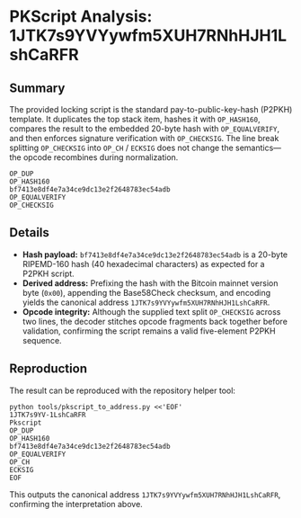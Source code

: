 # PKScript Analysis: 1JTK7s9YVYywfm5XUH7RNhHJH1LshCaRFR

## Summary
The provided locking script is the standard pay-to-public-key-hash (P2PKH) template. It duplicates the top stack item, hashes it with `OP_HASH160`, compares the result to the embedded 20-byte hash with `OP_EQUALVERIFY`, and then enforces signature verification with `OP_CHECKSIG`. The line break splitting `OP_CHECKSIG` into `OP_CH` / `ECKSIG` does not change the semantics—the opcode recombines during normalization.

```
OP_DUP
OP_HASH160
bf7413e8df4e7a34ce9dc13e2f2648783ec54adb
OP_EQUALVERIFY
OP_CHECKSIG
```

## Details
- **Hash payload:** `bf7413e8df4e7a34ce9dc13e2f2648783ec54adb` is a 20-byte RIPEMD-160 hash (40 hexadecimal characters) as expected for a P2PKH script.
- **Derived address:** Prefixing the hash with the Bitcoin mainnet version byte (`0x00`), appending the Base58Check checksum, and encoding yields the canonical address `1JTK7s9YVYywfm5XUH7RNhHJH1LshCaRFR`.
- **Opcode integrity:** Although the supplied text split `OP_CHECKSIG` across two lines, the decoder stitches opcode fragments back together before validation, confirming the script remains a valid five-element P2PKH sequence.

## Reproduction
The result can be reproduced with the repository helper tool:

```
python tools/pkscript_to_address.py <<'EOF'
1JTK7s9YV-1LshCaRFR
Pkscript
OP_DUP
OP_HASH160
bf7413e8df4e7a34ce9dc13e2f2648783ec54adb
OP_EQUALVERIFY
OP_CH
ECKSIG
EOF
```

This outputs the canonical address `1JTK7s9YVYywfm5XUH7RNhHJH1LshCaRFR`, confirming the interpretation above.
